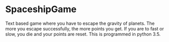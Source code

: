 # SpaceshipGame
Text based game where you have to escape the gravity of planets. The more you escape successfully, the more points you get. If you are to fast or slow, you die and your points are reset. This is programmed in python 3.5. 
